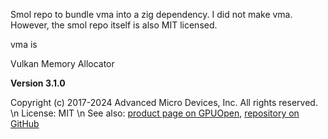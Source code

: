 Smol repo to bundle vma into a zig dependency.
I did not make vma. However, the smol repo itself is also MIT licensed.

vma is 

Vulkan Memory Allocator

<b>Version 3.1.0</b>

Copyright (c) 2017-2024 Advanced Micro Devices, Inc. All rights reserved. \n
License: MIT \n
See also: [product page on GPUOpen](https://gpuopen.com/gaming-product/vulkan-memory-allocator/),
[repository on GitHub](https://github.com/GPUOpen-LibrariesAndSDKs/VulkanMemoryAllocator)
